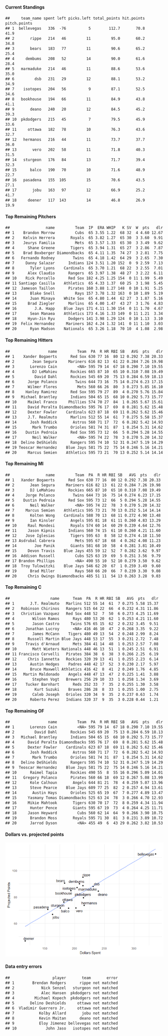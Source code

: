 #### Current Standings

    ##     team_name spent left picks.left total_points hit.points pitch.points
    ## 1  bellevegas   336  -76          5        112.7       70.8         41.9
    ## 2       rippe   214   46         11         95.0       60.2         34.8
    ## 3       bears   183   77         11         90.6       65.2         25.4
    ## 4     dembums   208   52         14         90.0       61.6         28.4
    ## 5   marmaduke   214   46         11         88.6       53.6         35.0
    ## 6         dsb   231   29         12         88.1       53.2         34.9
    ## 7    isotopes   204   56          9         87.1       52.5         34.6
    ## 8   bookhouse   194   66         11         84.9       43.8         41.1
    ## 9       deano   240   20         12         84.5       45.2         39.3
    ## 10  pkdodgers   215   45          7         79.5       45.9         33.6
    ## 11     ottawa   182   78         10         76.3       43.6         32.7
    ## 12   hermanos   216   44         11         73.7       37.7         36.0
    ## 13       vero   202   58         11         71.8       40.3         31.5
    ## 14   sturgeon   176   84         13         71.7       39.4         32.3
    ## 15      balco   190   70         10         71.6       48.9         22.7
    ## 16   pasadena   155  105         15         70.6       43.5         27.1
    ## 17       jobu   163   97         12         66.9       25.2         41.7
    ## 18     deener   117  143         14         46.8       26.9         19.9

#### Top Remaining Pitchers

    ##                name         Team  IP  ERA WHIP   K SV  W  pts   dlr
    ## 1    Brandon Morrow         Cubs  65 3.55 1.22  68 32  4 4.60 12.67
    ## 2    Kelvin Herrera       Royals  65 3.82 1.27  65 30  3 3.60  9.91
    ## 3    Jeurys Familia         Mets  65 3.57 1.33  65 30  3 3.49  9.62
    ## 4      Shane Greene       Tigers  65 3.94 1.31  65 27  3 2.86  7.87
    ## 5    Brad Boxberger Diamondbacks  65 4.11 1.35  74 27  3 2.81  7.75
    ## 6   Fernando Rodney        Twins  65 4.18 1.42  64 29  3 2.65  7.30
    ## 7     Danny Salazar      Indians 124 3.51 1.20 152  0  9 2.59  7.13
    ## 8       Tyler Lyons    Cardinals  65 3.70 1.21  68 22  3 2.55  7.01
    ## 9      Alex Claudio      Rangers  65 3.97 1.38  48 27  3 2.22  6.11
    ## 10    Rick Porcello      Red Sox 182 4.25 1.25 154  0 11 1.99  5.49
    ## 11 Santiago Casilla    Athletics  65 4.33 1.37  60 25  3 1.98  5.45
    ## 12  Jameson Taillon      Pirates 160 3.88 1.27 148  0 10 1.91  5.25
    ## 13      Blake Snell         Rays 157 3.78 1.32 163  0 10 1.89  5.19
    ## 14      Juan Minaya    White Sox  65 4.80 1.44  62 27  3 1.87  5.16
    ## 15     Brad Ziegler      Marlins  65 4.00 1.47  43 27  3 1.76  4.83
    ## 16        J.A. Happ    Blue Jays 171 4.11 1.30 154  0 11 1.70  4.67
    ## 17      Sean Manaea    Athletics 173 4.16 1.33 149  0 11 1.21  3.34
    ## 18     Hyun-Jin Ryu      Dodgers 141 3.98 1.29 124  0 10 1.13  3.10
    ## 19  Felix Hernandez     Mariners 162 4.24 1.32 141  0 11 1.10  3.03
    ## 20      Ryan Madson    Nationals  65 3.26 1.18  70 10  4 1.08  2.98

#### Top Remaining Hitters

    ##                 name         Team  PA  R HR RBI SB   AVG  pts   dlr
    ## 1    Xander Bogaerts      Red Sox 630 77 16  80 12 0.292 7.38 20.33
    ## 2        Jean Segura     Mariners 616 82 13  61 22 0.284 7.26 19.98
    ## 3       Lorenzo Cain         <NA> 595 79 14  67 18 0.290 7.10 19.55
    ## 4        DJ LeMahieu      Rockies 665 87 10  65 10 0.310 7.08 19.49
    ## 5         David Dahl      Rockies 545 69 20  75 13 0.284 6.59 18.13
    ## 6      Jorge Polanco        Twins 644 73 16  75 14 0.274 6.23 17.15
    ## 7      Wilmer Flores         Mets 560 66 26  80  3 0.273 5.85 16.10
    ## 8     Hanley Ramirez      Red Sox 595 79 27  89  4 0.270 5.76 15.84
    ## 9   Michael Brantley      Indians 504 65 15  68 10 0.292 5.73 15.77
    ## 10     Maikel Franco     Phillies 574 70 27  84  1 0.265 5.67 15.61
    ## 11     David Peralta Diamondbacks 595 76 17  69  8 0.281 5.62 15.48
    ## 12     Dexter Fowler    Cardinals 623 87 18  69 11 0.262 5.62 15.46
    ## 13     J.T. Realmuto      Marlins 512 55 14  61  7 0.275 5.58 15.37
    ## 14      Josh Reddick       Astros 560 71 17  72  6 0.282 5.42 14.93
    ## 15       Mark Trumbo      Orioles 581 74 31  87  1 0.254 5.31 14.62
    ## 16    Dustin Pedroia      Red Sox 595 73 12  66  5 0.294 5.28 14.55
    ## 17       Neil Walker         <NA> 595 74 22  78  3 0.270 5.20 14.32
    ## 18  Delino DeShields      Rangers 595 74 10  52 31 0.247 5.19 14.29
    ## 19 Teoscar Hernandez    Blue Jays 581 75 22  75 14 0.246 5.16 14.21
    ## 20     Marcus Semien    Athletics 595 73 21  70 13 0.252 5.14 14.14

#### Top Remaining MI

    ##                name         Team  PA  R HR RBI SB   AVG  pts   dlr
    ## 1   Xander Bogaerts      Red Sox 630 77 16  80 12 0.292 7.38 20.33
    ## 2       Jean Segura     Mariners 616 82 13  61 22 0.284 7.26 19.98
    ## 3       DJ LeMahieu      Rockies 665 87 10  65 10 0.310 7.08 19.49
    ## 4     Jorge Polanco        Twins 644 73 16  75 14 0.274 6.23 17.15
    ## 5    Dustin Pedroia      Red Sox 595 73 12  66  5 0.294 5.28 14.55
    ## 6       Neil Walker         <NA> 595 74 22  78  3 0.270 5.20 14.32
    ## 7     Marcus Semien    Athletics 595 73 21  70 13 0.252 5.14 14.14
    ## 8       Kolten Wong    Cardinals 588 70 13  68 11 0.272 4.90 13.48
    ## 9       Ian Kinsler       Angels 595 81 18  61 11 0.260 4.83 13.29
    ## 10     Raul Mondesi       Royals 574 60 14  60 29 0.239 4.64 12.76
    ## 11     Jason Kipnis      Indians 560 74 15  61 10 0.260 4.21 11.60
    ## 12    Jose Iglesias       Tigers 595 63  8  58 12 0.274 4.18 11.50
    ## 13 Asdrubal Cabrera         Mets 595 67 18  68  4 0.262 4.08 11.23
    ## 14        Joe Panik       Giants 581 68 10  58  4 0.281 3.81 10.49
    ## 15     Devon Travis    Blue Jays 455 59 12  52  7 0.282 3.62  9.97
    ## 16  Addison Russell         Cubs 525 63 19  69  5 0.251 3.56  9.79
    ## 17 Brandon Phillips         <NA> 490 55 10  52 10 0.279 3.50  9.62
    ## 18  Troy Tulowitzki    Blue Jays 546 62 20  67  1 0.259 3.49  9.60
    ## 19      Brad Miller         Rays 560 66 20  66  7 0.239 3.30  9.08
    ## 20     Chris Owings Diamondbacks 485 51 11  54 13 0.263 3.28  9.03

#### Top Remaining C

    ##                  name      Team  PA  R HR RBI SB   AVG  pts   dlr
    ## 1       J.T. Realmuto   Marlins 512 55 14  61  7 0.275 5.58 15.37
    ## 2   Robinson Chirinos   Rangers 515 64 22  66  4 0.232 4.31 11.86
    ## 3   Christian Vazquez   Red Sox 448 52  7  50  6 0.273 4.25 11.69
    ## 4        Wilson Ramos      Rays 480 53 20  62  1 0.253 4.21 11.60
    ## 5        Jason Castro     Twins 576 65 15  62  2 0.232 3.45  9.51
    ## 6     Jonathan Lucroy      <NA> 416 46 10  47  2 0.268 3.35  9.22
    ## 7        James McCann    Tigers 480 49 13  54  2 0.248 2.99  8.24
    ## 8      Russell Martin Blue Jays 448 53 17  55  3 0.231 2.72  7.48
    ## 9     Travis d'Arnaud      Mets 384 41 14  48  1 0.253 2.57  7.08
    ## 10       Matt Wieters Nationals 448 46 13  51  1 0.245 2.51  6.91
    ## 11 Francisco Cervelli   Pirates 384 38  6  38  3 0.266 2.25  6.19
    ## 12     Chris Iannetta   Rockies 320 39 13  41  1 0.255 2.23  6.14
    ## 13      Austin Hedges    Padres 448 42 17  52  3 0.230 2.17  5.97
    ## 14      Bruce Maxwell Athletics 416 42  8  41  2 0.249 1.76  4.85
    ## 15   Martin Maldonado    Angels 448 47 13  47  2 0.225 1.41  3.88
    ## 16       Stephen Vogt   Brewers 256 29 10  33  1 0.258 1.34  3.69
    ## 17    Tucker Barnhart      Reds 352 33  7  35  2 0.255 1.30  3.58
    ## 18        Kurt Suzuki    Braves 286 28  8  33  1 0.255 1.00  2.75
    ## 19       Caleb Joseph   Orioles 320 34  9  35  2 0.237 0.63  1.74
    ## 20      Roberto Perez   Indians 320 37  9  35  3 0.228 0.44  1.21

#### Top Remaining OF

    ##                 name         Team  PA  R HR RBI SB   AVG  pts   dlr
    ## 1       Lorenzo Cain         <NA> 595 79 14  67 18 0.290 7.10 19.55
    ## 2         David Dahl      Rockies 545 69 20  75 13 0.284 6.59 18.13
    ## 3   Michael Brantley      Indians 504 65 15  68 10 0.292 5.73 15.77
    ## 4      David Peralta Diamondbacks 595 76 17  69  8 0.281 5.62 15.48
    ## 5      Dexter Fowler    Cardinals 623 87 18  69 11 0.262 5.62 15.46
    ## 6       Josh Reddick       Astros 560 71 17  72  6 0.282 5.42 14.93
    ## 7        Mark Trumbo      Orioles 581 74 31  87  1 0.254 5.31 14.62
    ## 8   Delino DeShields      Rangers 595 74 10  52 31 0.247 5.19 14.29
    ## 9  Teoscar Hernandez    Blue Jays 581 75 22  75 14 0.246 5.16 14.21
    ## 10      Raimel Tapia      Rockies 490 55  8  55 16 0.296 5.09 14.01
    ## 11   Gregory Polanco      Pirates 560 66 18  69 12 0.267 5.08 13.99
    ## 12      Kole Calhoun       Angels 644 81 21  78  4 0.259 5.07 13.96
    ## 13      Steve Pearce    Blue Jays 609 77 25  82  2 0.257 4.94 13.61
    ## 14       Austin Hays      Orioles 525 65 19  67  7 0.277 4.89 13.47
    ## 15     Yasmany Tomas Diamondbacks 525 63 24  78  3 0.266 4.70 12.93
    ## 16     Mikie Mahtook       Tigers 630 70 17  72  8 0.259 4.34 11.94
    ## 17      Hunter Pence       Giants 595 67 19  73  4 0.264 4.25 11.71
    ## 18     Jason Heyward         Cubs 560 62 14  64  9 0.266 3.90 10.75
    ## 19      Brandon Moss       Royals 595 71 30  81  3 0.231 3.89 10.72
    ## 20      Jarrod Dyson         <NA> 455 49  6  43 29 0.262 3.82 10.53

#### Dollars vs. projected points

![](draftguide_files/figure-markdown_strict/unnamed-chunk-8-1.png)

#### Data entry errors

    ##                   player       team       error
    ## 1        Brendan Rodgers      rippe not matched
    ## 2            Nick Senzel   sturgeon not matched
    ## 3            Alec Hansen  pkdodgers not matched
    ## 4         Michael Kopech  pkdodgers not matched
    ## 5       Delino Deshields     ottawa not matched
    ## 6  Vladimir Guerrero Jr.     ottawa not matched
    ## 7           Kolby Allard       jobu not matched
    ## 8           Kevin Maitan      deano not matched
    ## 9           Eloy Jimenez bellevegas not matched
    ## 10             John Jaso   isotopes not matched
